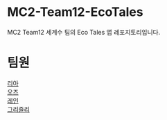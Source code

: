 # MC2-Team12-EcoTales
MC2 Team12 세계수 팀의 Eco Tales 앱 레포지토리입니다.

# 팀원
[리아](https://github.com/Lia316)<br/>
[오즈](https://github.com/glitterer)<br/>
[레인](https://github.com/eunbkang)<br/>
[그리즐리](https://github.com/Lim-YongKwan)
